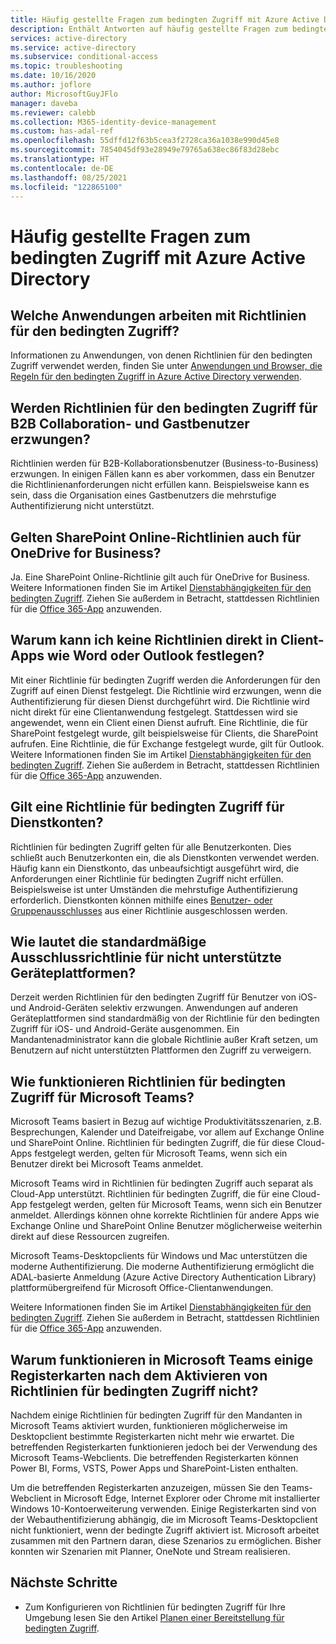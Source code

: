 ```yaml
---
title: Häufig gestellte Fragen zum bedingten Zugriff mit Azure Active Directory | Microsoft-Dokumentation
description: Enthält Antworten auf häufig gestellte Fragen zum bedingten Zugriff in Azure Active Directory.
services: active-directory
ms.service: active-directory
ms.subservice: conditional-access
ms.topic: troubleshooting
ms.date: 10/16/2020
ms.author: joflore
author: MicrosoftGuyJFlo
manager: daveba
ms.reviewer: calebb
ms.collection: M365-identity-device-management
ms.custom: has-adal-ref
ms.openlocfilehash: 55dffd12f63b5cea3f2728ca36a1038e990d45e8
ms.sourcegitcommit: 7854045df93e28949e79765a638ec86f83d28ebc
ms.translationtype: HT
ms.contentlocale: de-DE
ms.lasthandoff: 08/25/2021
ms.locfileid: "122865100"
---
```

# <a name="azure-active-directory-conditional-access-faqs"></a>Häufig gestellte Fragen zum bedingten Zugriff mit Azure Active Directory

## <a name="which-applications-work-with-conditional-access-policies"></a>Welche Anwendungen arbeiten mit Richtlinien für den bedingten Zugriff?

Informationen zu Anwendungen, von denen Richtlinien für den bedingten Zugriff verwendet werden, finden Sie unter [Anwendungen und Browser, die Regeln für den bedingten Zugriff in Azure Active Directory verwenden](concept-conditional-access-cloud-apps.md).

## <a name="are-conditional-access-policies-enforced-for-b2b-collaboration-and-guest-users"></a>Werden Richtlinien für den bedingten Zugriff für B2B Collaboration- und Gastbenutzer erzwungen?

Richtlinien werden für B2B-Kollaborationsbenutzer (Business-to-Business) erzwungen. In einigen Fällen kann es aber vorkommen, dass ein Benutzer die Richtlinienanforderungen nicht erfüllen kann. Beispielsweise kann es sein, dass die Organisation eines Gastbenutzers die mehrstufige Authentifizierung nicht unterstützt. 

## <a name="does-a-sharepoint-online-policy-also-apply-to-onedrive-for-business"></a>Gelten SharePoint Online-Richtlinien auch für OneDrive for Business?

Ja. Eine SharePoint Online-Richtlinie gilt auch für OneDrive for Business. Weitere Informationen finden Sie im Artikel [Dienstabhängigkeiten für den bedingten Zugriff](service-dependencies.md). Ziehen Sie außerdem in Betracht, stattdessen Richtlinien für die [Office 365-App](concept-conditional-access-cloud-apps.md#office-365) anzuwenden.

## <a name="why-cant-i-set-a-policy-directly-on-client-apps-like-word-or-outlook"></a>Warum kann ich keine Richtlinien direkt in Client-Apps wie Word oder Outlook festlegen?

Mit einer Richtlinie für bedingten Zugriff werden die Anforderungen für den Zugriff auf einen Dienst festgelegt. Die Richtlinie wird erzwungen, wenn die Authentifizierung für diesen Dienst durchgeführt wird. Die Richtlinie wird nicht direkt für eine Clientanwendung festgelegt. Stattdessen wird sie angewendet, wenn ein Client einen Dienst aufruft. Eine Richtlinie, die für SharePoint festgelegt wurde, gilt beispielsweise für Clients, die SharePoint aufrufen. Eine Richtlinie, die für Exchange festgelegt wurde, gilt für Outlook. Weitere Informationen finden Sie im Artikel [Dienstabhängigkeiten für den bedingten Zugriff](service-dependencies.md). Ziehen Sie außerdem in Betracht, stattdessen Richtlinien für die [Office 365-App](concept-conditional-access-cloud-apps.md#office-365) anzuwenden.

## <a name="does-a-conditional-access-policy-apply-to-service-accounts"></a>Gilt eine Richtlinie für bedingten Zugriff für Dienstkonten?

Richtlinien für bedingten Zugriff gelten für alle Benutzerkonten. Dies schließt auch Benutzerkonten ein, die als Dienstkonten verwendet werden. Häufig kann ein Dienstkonto, das unbeaufsichtigt ausgeführt wird, die Anforderungen einer Richtlinie für bedingten Zugriff nicht erfüllen. Beispielsweise ist unter Umständen die mehrstufige Authentifizierung erforderlich. Dienstkonten können mithilfe eines [Benutzer- oder Gruppenausschlusses](concept-conditional-access-users-groups.md#exclude-users) aus einer Richtlinie ausgeschlossen werden. 

## <a name="what-is-the-default-exclusion-policy-for-unsupported-device-platforms"></a>Wie lautet die standardmäßige Ausschlussrichtlinie für nicht unterstützte Geräteplattformen?

Derzeit werden Richtlinien für den bedingten Zugriff für Benutzer von iOS- und Android-Geräten selektiv erzwungen. Anwendungen auf anderen Geräteplattformen sind standardmäßig von der Richtlinie für den bedingten Zugriff für iOS- und Android-Geräte ausgenommen. Ein Mandantenadministrator kann die globale Richtlinie außer Kraft setzen, um Benutzern auf nicht unterstützten Plattformen den Zugriff zu verweigern.

## <a name="how-do-conditional-access-policies-work-for-microsoft-teams"></a>Wie funktionieren Richtlinien für bedingten Zugriff für Microsoft Teams?

Microsoft Teams basiert in Bezug auf wichtige Produktivitätsszenarien, z.B. Besprechungen, Kalender und Dateifreigabe, vor allem auf Exchange Online und SharePoint Online. Richtlinien für bedingten Zugriff, die für diese Cloud-Apps festgelegt werden, gelten für Microsoft Teams, wenn sich ein Benutzer direkt bei Microsoft Teams anmeldet.

Microsoft Teams wird in Richtlinien für bedingten Zugriff auch separat als Cloud-App unterstützt. Richtlinien für bedingten Zugriff, die für eine Cloud-App festgelegt werden, gelten für Microsoft Teams, wenn sich ein Benutzer anmeldet. Allerdings können ohne korrekte Richtlinien für andere Apps wie Exchange Online und SharePoint Online Benutzer möglicherweise weiterhin direkt auf diese Ressourcen zugreifen.

Microsoft Teams-Desktopclients für Windows und Mac unterstützen die moderne Authentifizierung. Die moderne Authentifizierung ermöglicht die ADAL-basierte Anmeldung (Azure Active Directory Authentication Library) plattformübergreifend für Microsoft Office-Clientanwendungen.

Weitere Informationen finden Sie im Artikel [Dienstabhängigkeiten für den bedingten Zugriff](service-dependencies.md). Ziehen Sie außerdem in Betracht, stattdessen Richtlinien für die [Office 365-App](concept-conditional-access-cloud-apps.md#office-365) anzuwenden.

## <a name="why-are-some-tabs-not-working-in-microsoft-teams-after-enabling-conditional-access-policies"></a>Warum funktionieren in Microsoft Teams einige Registerkarten nach dem Aktivieren von Richtlinien für bedingten Zugriff nicht?

Nachdem einige Richtlinien für bedingten Zugriff für den Mandanten in Microsoft Teams aktiviert wurden, funktionieren möglicherweise im Desktopclient bestimmte Registerkarten nicht mehr wie erwartet. Die betreffenden Registerkarten funktionieren jedoch bei der Verwendung des Microsoft Teams-Webclients. Die betreffenden Registerkarten können Power BI, Forms, VSTS, Power Apps und SharePoint-Listen enthalten.

Um die betreffenden Registerkarten anzuzeigen, müssen Sie den Teams-Webclient in Microsoft Edge, Internet Explorer oder Chrome mit installierter Windows 10-Kontoerweiterung verwenden. Einige Registerkarten sind von der Webauthentifizierung abhängig, die im Microsoft Teams-Desktopclient nicht funktioniert, wenn der bedingte Zugriff aktiviert ist. Microsoft arbeitet zusammen mit den Partnern daran, diese Szenarios zu ermöglichen. Bisher konnten wir Szenarien mit Planner, OneNote und Stream realisieren.

## <a name="next-steps"></a>Nächste Schritte

- Zum Konfigurieren von Richtlinien für bedingten Zugriff für Ihre Umgebung lesen Sie den Artikel [Planen einer Bereitstellung für bedingten Zugriff](plan-conditional-access.md). 
